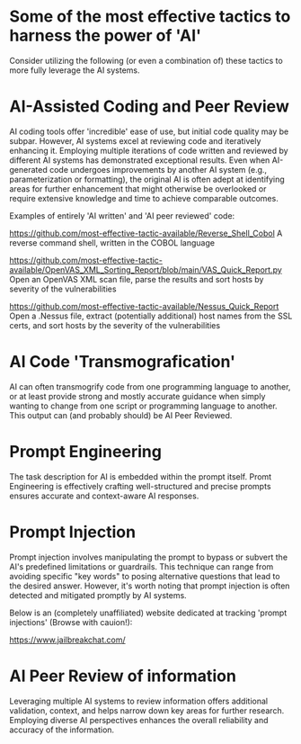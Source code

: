 # Some of the most effective tactics to harness the power of 'AI'
Consider utilizing the following (or even a combination of) these tactics to more fully leverage the AI systems.

# AI-Assisted Coding and Peer Review
AI coding tools offer 'incredible' ease of use, but initial code quality may be subpar. However, AI systems excel at reviewing code and iteratively enhancing it. Employing multiple iterations of code written and reviewed by different AI systems has demonstrated exceptional results. Even when AI-generated code undergoes improvements by another AI system (e.g., parameterization or formatting), the original AI is often adept at identifying areas for further enhancement that might otherwise be overlooked or require extensive knowledge and time to achieve comparable outcomes.

Examples of entirely 'AI written' and 'AI peer reviewed' code:

https://github.com/most-effective-tactic-available/Reverse_Shell_Cobol
A reverse command shell, written in the COBOL language 

https://github.com/most-effective-tactic-available/OpenVAS_XML_Sorting_Report/blob/main/VAS_Quick_Report.py
Open an OpenVAS XML scan file, parse the results and sort hosts by severity of the vulnerabilities

https://github.com/most-effective-tactic-available/Nessus_Quick_Report
Open a .Nessus file, extract (potentially additional) host names from the SSL certs, and sort hosts by the severity of the vulnerabilities

# AI Code 'Transmografication' 
AI can often transmogrify code from one programming language to another, or at least provide strong and mostly accurate guidance when simply wanting to change from one script or programming language to another. This output can (and probably should) be AI Peer Reviewed. 

# Prompt Engineering
The task description for AI is embedded within the prompt itself. Promt Engineering is effectively crafting well-structured and precise prompts ensures accurate and context-aware AI responses.

# Prompt Injection
Prompt injection involves manipulating the prompt to bypass or subvert the AI's predefined limitations or guardrails. This technique can range from avoiding specific "key words" to posing alternative questions that lead to the desired answer. However, it's worth noting that prompt injection is often detected and mitigated promptly by AI systems.

Below is an (completely unaffiliated) website dedicated at tracking 'prompt injections' (Browse with cauion!):

https://www.jailbreakchat.com/

# AI Peer Review of information
Leveraging multiple AI systems to review information offers additional validation, context, and helps narrow down key areas for further research. Employing diverse AI perspectives enhances the overall reliability and accuracy of the information.
